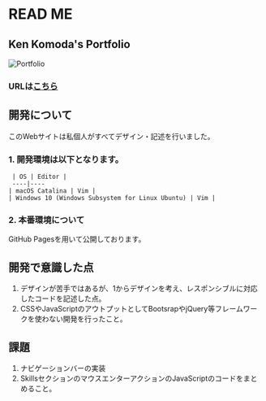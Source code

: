 # READ ME

## Ken Komoda's Portfolio
![Portfolio](https://user-images.githubusercontent.com/58941838/89102800-6629bf80-d447-11ea-924a-fe5546daaf02.gif)
  

### URLは[こちら](https://maxkenkomoda.github.io/)  

## 開発について  
このWebサイトは私個人がすべてデザイン・記述を行いました。 
### 1. 開発環境は以下となります。</br>
     | OS | Editor |
     ----|---- 
    | macOS Catalina | Vim |
    | Windows 10 (Windows Subsystem for Linux Ubuntu) | Vim |
    
### 2. 本番環境について  
GitHub Pagesを用いて公開しております。

## 開発で意識した点
1. デザインが苦手ではあるが、1からデザインを考え、レスポンシブルに対応したコードを記述した点。
2. CSSやJavaScriptのアウトプットとしてBootsrapやjQuery等フレームワークを使わない開発を行ったこと。

## 課題
1. ナビゲーションバーの実装
2. SkillsセクションのマウスエンターアクションのJavaScriptのコードをまとめること。
